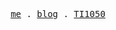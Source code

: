 <p align="center">
  <samp>
    <a href="https://dup4.com">me</a> .
    <a href="https://dup4.com/blog/">blog</a> .
    <a href="https://dup4.com/TI1050/">TI1050</a>
  </samp>
</p>
